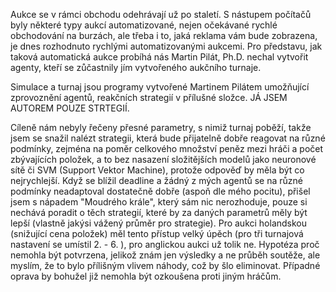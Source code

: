 Aukce se v rámci obchodu odehrávají už po staletí. S nástupem počítačů byly některé typy aukcí automatizované, nejen očekávané rychlé obchodování na burzách, ale třeba i to, jaká reklama vám bude zobrazena, je dnes rozhodnuto rychlými automatizovanými aukcemi. Pro představu, jak taková automatická aukce probíhá nás Martin Pilát, Ph.D. nechal vytvořit agenty, kteří se zůčastnily jím vytvořeného aukčního turnaje.

Simulace a turnaj jsou programy vytvořené Martinem Pilátem umožňující zprovoznění agentů, reakčních strategií v přílušné složce. JÁ JSEM AUTOREM POUZE STRTEGIÍ.

Cíleně nám nebyly řečeny přesné parametry, s nimiž turnaj poběží, takže jsem se snažil nalézt strategii, která bude přijatelně dobře reagovat na různé podmínky, zejména na poměr celkového množství peněz mezi hráči a počet zbývajících položek, a to bez nasazení složitějších modelů jako neuronové sítě či SVM (Support Vektor Machine), protože odpověď by měla být co nejrychlejší. Když se blížil deadline a žádný z mých agentů se na různé podmínky neadaptoval dostatečně dobře (aspoň dle mého pocitu), přišel jsem s nápadem "Moudrého krále", který sám nic nerozhoduje, pouze si nechává poradit o těch strategií, které by za daných parametrů měly být lepší (vlastně jakýsi vážený průměr pro strategie). Pro aukci holandskou (snižující cena položek) měl tento přístup velký úpěch (pro tři turnajová nastavení se umístil 2. - 6. ), pro anglickou aukci už tolik ne. Hypotéza proč nemohla být potvrzena, jelikož znám jen výsledky a ne průběh soutěže, ale myslím, že to bylo přílišným vlivem náhody, což by šlo eliminovat. Případné oprava by bohužel již nemohla být ozkoušena proti jiným hráčům.
